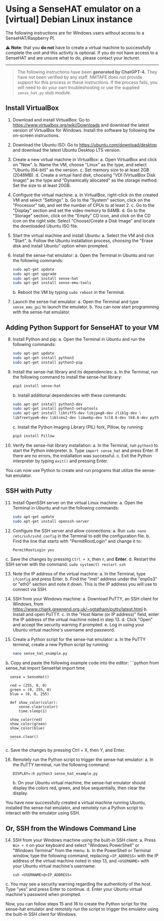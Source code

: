 # Using a SenseHAT emulator on a [virtual] Debian Linux instance
The following instructions are for Windows users without access to a SenseHAT/Raspberry PI.

⚠️ **Note**: that you **do not** have to create a virtual machine to successfully complete the unit and this activity is optional. If you do not have access to a SenseHAT and are unsure what to do, please contact your lecturer.

-------------
> The following instructions have  been **generated by ChatGPT-4.** They have not been verified by any staff. 
> NMTAFE does not provide support for this process or these instructions. If the process fails, you will need to do your own 
> troubleshooting or use the supplied `sense_hat.py` stub module. 


## Install VirtualBox

1. Download and install VirtualBox: Go to https://www.virtualbox.org/wiki/Downloads and download the latest version of VirtualBox for Windows. Install the software by following the on-screen instructions.

2. Download the Ubuntu ISO: Go to https://ubuntu.com/download/desktop and download the latest Ubuntu Desktop LTS version.

3. Create a new virtual machine in VirtualBox:
   a. Open VirtualBox and click on "New".
   b. Name the VM, choose "Linux" as the type, and select "Ubuntu (64-bit)" as the version.
   c. Set memory size to at least 2GB (2048MB).
   d. Create a virtual hard disk, choosing "VDI (VirtualBox Disk Image)" as the type and "Dynamically allocated" as the storage method. Set the size to at least 20GB.

4. Configure the virtual machine:
   a. In VirtualBox, right-click on the created VM and select "Settings".
   b. Go to the "System" section, click on the "Processor" tab, and set the number of CPUs to at least 2.
   c. Go to the "Display" section and set the video memory to 64MB.
   d. Go to the "Storage" section, click on the "Empty" CD icon, and click on the CD icon on the right side. Select "Choose/Create a Disk Image" and locate the downloaded Ubuntu ISO file.

5. Start the virtual machine and install Ubuntu:
   a. Select the VM and click "Start".
   b. Follow the Ubuntu installation process, choosing the "Erase disk and install Ubuntu" option when prompted.

6. Install the sense-hat emulator:
   a. Open the Terminal in Ubuntu and run the following commands:
      ```bash
      sudo apt-get update
      sudo apt-get upgrade
      sudo apt-get install sense-hat
      sudo apt-get install sense-emu-tools
      ```
   b. Reboot the VM by typing `sudo reboot` in the Terminal.

7. Launch the sense-hat emulator:
   a. Open the Terminal and type `sense_emu_gui` to launch the emulator.
   b. You can now start programming with the sense-hat emulator.

## Adding Python Support for SenseHAT to your VM

8. Install Python and pip:
   a. Open the Terminal in Ubuntu and run the following commands:
      ```bash
      sudo apt-get update
      sudo apt-get install python3
      sudo apt-get install python3-pip
      ```

9. Install the sense-hat library and its dependencies:
   a. In the Terminal, run the following command to install the sense-hat library:
      ```bash
      pip3 install sense-hat
      ```
   b. Install additional dependencies with these commands:
      
      ```bash
      sudo apt-get install python3-dev
      sudo apt-get install python3-setuptools
      sudo apt-get install libtiff5-dev libjpeg8-dev zlib1g-dev \
     libfreetype6-dev liblcms2-dev libwebp-dev tcl8.6-dev tk8.6-dev python3-tk
      ```

   c. Install the Python Imaging Library (PIL) fork, Pillow, by running:
      ```bash
      pip3 install Pillow
      ```

10. Verify the sense-hat library installation:
   a. In the Terminal, run `python3` to start the Python interpreter.
   b. Type `import sense_hat` and press Enter. If there are no errors, the installation was successful.
   c. Exit the Python interpreter by typing `exit()` and pressing Enter.

You can now use Python to create and run programs that utilize the sense-hat emulator.

## SSH with Putty

11. Install OpenSSH server on the virtual Linux machine:
   a. Open the Terminal in Ubuntu and run the following commands:
      ```bash
      sudo apt-get update
      sudo apt-get install openssh-server
      ```

12. Configure the SSH server and allow connections:
   a. Run `sudo nano /etc/ssh/sshd_config` in the Terminal to edit the configuration file.
   b. Find the line that starts with "PermitRootLogin" and change it to:
      ```bash
      PermitRootLogin yes
      ```
   c. Save the changes by pressing `Ctrl + X`, then `Y`, and **Enter**.
   d. Restart the SSH server with the command: `sudo systemctl restart ssh`

13. Note the IP address of the virtual machine:
   a. In the Terminal, type `ifconfig` and press Enter.
   b. Find the "inet" address under the "enp0s3" or "eth0" section and note it down. This is the IP address you will use to connect via SSH.

14. SSH from your Windows machine:
   a. Download PuTTY, an SSH client for Windows, from https://www.chiark.greenend.org.uk/~sgtatham/putty/latest.html
   b. Install and open PuTTY.
   c. In the "Host Name (or IP address)" field, enter the IP address of the virtual machine noted in step 13.
   d. Click "Open" and accept the security warning if prompted.
   e. Log in using your Ubuntu virtual machine's username and password.

15. Create a Python script for the sense-hat emulator:
   a. In the PuTTY terminal, create a new Python script by running:
      
      ```bash
      nano sense_hat_example.py
      ```
   b. Copy and paste the following example code into the editor:
      ```python
      from sense_hat import SenseHat
      import time

      sense = SenseHat()

      red = (255, 0, 0)
      green = (0, 255, 0)
      blue = (0, 0, 255)

      def show_color(color):
          sense.clear(color)
          time.sleep(1)

      show_color(red)
      show_color(green)
      show_color(blue)

      sense.clear()
      ```
   c. Save the changes by pressing Ctrl + X, then Y, and Enter.

16. Remotely run the Python script to trigger the sense-hat emulator:
    a. In the PuTTY terminal, run the following command:
      ```
      DISPLAY=:0 python3 sense_hat_example.py
      ```
     b. On your Ubuntu virtual machine, the sense-hat emulator should display the colors red, green, and blue sequentially, then clear the display.

You have now successfully created a virtual machine running Ubuntu, installed the sense-hat emulator, and remotely run a Python script to interact with the emulator using SSH.

## Or, SSH from the Windows Command Line

14. SSH from your Windows machine using the built-in SSH client:
   a. Press `Win + X` on your keyboard and select "Windows PowerShell" or "Windows Terminal" from the menu.
   b. In the PowerShell or Terminal window, type the following command, replacing `<IP_ADDRESS>` with the IP address of the virtual machine noted in step 13, and `<USERNAME>` with your Ubuntu virtual machine's username:
      ```
      ssh <USERNAME>@<IP_ADDRESS>
      ```
   c. You may see a security warning regarding the authenticity of the host. Type "yes" and press Enter to continue.
   d. Enter your Ubuntu virtual machine's password when prompted.

Now, you can follow steps 15 and 16 to create the Python script for the sense-hat emulator and remotely run the script to trigger the emulator using the built-in SSH client for Windows.
